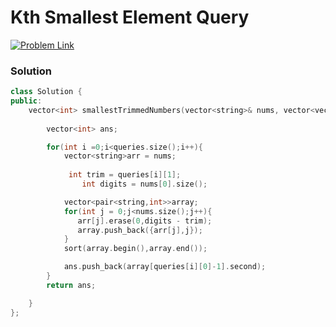 # Kth Smallest Element Query


[![Problem Link](https://img.shields.io/badge/-LeetCode-FFA116?style=for-the-badge&logo=LeetCode&logoColor=black)](https://leetcode.com/problems/query-kth-smallest-trimmed-number/)



### Solution
```C++
class Solution {
public:
    vector<int> smallestTrimmedNumbers(vector<string>& nums, vector<vector<int>>& queries) {
        
        vector<int> ans;

        for(int i =0;i<queries.size();i++){
            vector<string>arr = nums;
  
             int trim = queries[i][1];
                int digits = nums[0].size();

            vector<pair<string,int>>array;
            for(int j = 0;j<nums.size();j++){
               arr[j].erase(0,digits - trim);
               array.push_back({arr[j],j});
            }
            sort(array.begin(),array.end());

            ans.push_back(array[queries[i][0]-1].second);
        }
        return ans;

    }
};
```

